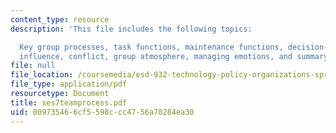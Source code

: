 ```yaml
---
content_type: resource
description: 'This file includes the following topics:

  Key group processes, task functions, maintenance functions, decision-making, communication,
  influence, conflict, group atmosphere, managing emotions, and summary points.'
file: null
file_location: /coursemedia/esd-932-technology-policy-organizations-spring-2005/009735466cf5598ccc4756a70284ea30_ses7teamprocess.pdf
file_type: application/pdf
resourcetype: Document
title: ses7teamprocess.pdf
uid: 00973546-6cf5-598c-cc47-56a70284ea30
---
```

